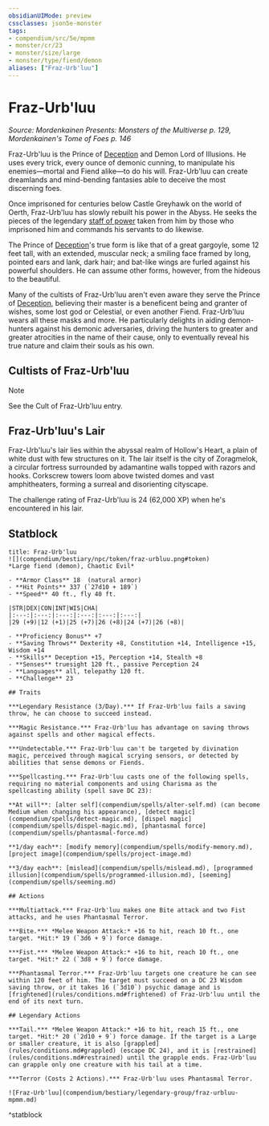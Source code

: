 ```yaml
---
obsidianUIMode: preview
cssclasses: json5e-monster
tags:
- compendium/src/5e/mpmm
- monster/cr/23
- monster/size/large
- monster/type/fiend/demon
aliases: ["Fraz-Urb'luu"]
---
```

# Fraz-Urb'luu
*Source: Mordenkainen Presents: Monsters of the Multiverse p. 129, Mordenkainen's Tome of Foes p. 146*  

Fraz-Urb'luu is the Prince of [Deception](rules/skills.md#Deception) and Demon Lord of Illusions. He uses every trick, every ounce of demonic cunning, to manipulate his enemies—mortal and Fiend alike—to do his will. Fraz-Urb'luu can create dreamlands and mind-bending fantasies able to deceive the most discerning foes.

Once imprisoned for centuries below Castle Greyhawk on the world of Oerth, Fraz-Urb'luu has slowly rebuilt his power in the Abyss. He seeks the pieces of the legendary [staff of power](compendium/items/staff-of-power.md) taken from him by those who imprisoned him and commands his servants to do likewise.

The Prince of [Deception](rules/skills.md#Deception)'s true form is like that of a great gargoyle, some 12 feet tall, with an extended, muscular neck; a smiling face framed by long, pointed ears and lank, dark hair; and bat-like wings are furled against his powerful shoulders. He can assume other forms, however, from the hideous to the beautiful.

Many of the cultists of Fraz-Urb'luu aren't even aware they serve the Prince of [Deception](rules/skills.md#Deception), believing their master is a beneficent being and granter of wishes, some lost god or Celestial, or even another Fiend. Fraz-Urb'luu wears all these masks and more. He particularly delights in aiding demon-hunters against his demonic adversaries, driving the hunters to greater and greater atrocities in the name of their cause, only to eventually reveal his true nature and claim their souls as his own.

## Cultists of Fraz-Urb'luu

> [!note]
> See the Cult of Fraz-Urb'luu entry.

## Fraz-Urb'luu's Lair

Fraz-Urb'luu's lair lies within the abyssal realm of Hollow's Heart, a plain of white dust with few structures on it. The lair itself is the city of Zoragmelok, a circular fortress surrounded by adamantine walls topped with razors and hooks. Corkscrew towers loom above twisted domes and vast amphitheaters, forming a surreal and disorienting cityscape.

The challenge rating of Fraz-Urb'luu is 24 (62,000 XP) when he's encountered in his lair.

## Statblock

```ad-statblock
title: Fraz-Urb'luu
![](compendium/bestiary/npc/token/fraz-urbluu.png#token)
*Large fiend (demon), Chaotic Evil*

- **Armor Class** 18  (natural armor)
- **Hit Points** 337 (`27d10 + 189`)
- **Speed** 40 ft., fly 40 ft.

|STR|DEX|CON|INT|WIS|CHA|
|:---:|:---:|:---:|:---:|:---:|:---:|
|29 (+9)|12 (+1)|25 (+7)|26 (+8)|24 (+7)|26 (+8)|

- **Proficiency Bonus** +7
- **Saving Throws** Dexterity +8, Constitution +14, Intelligence +15, Wisdom +14
- **Skills** Deception +15, Perception +14, Stealth +8
- **Senses** truesight 120 ft., passive Perception 24
- **Languages** all, telepathy 120 ft.
- **Challenge** 23

## Traits

***Legendary Resistance (3/Day).*** If Fraz-Urb'luu fails a saving throw, he can choose to succeed instead.

***Magic Resistance.*** Fraz-Urb'luu has advantage on saving throws against spells and other magical effects.

***Undetectable.*** Fraz-Urb'luu can't be targeted by divination magic, perceived through magical scrying sensors, or detected by abilities that sense demons or Fiends.

***Spellcasting.*** Fraz-Urb'luu casts one of the following spells, requiring no material components and using Charisma as the spellcasting ability (spell save DC 23):

**At will**: [alter self](compendium/spells/alter-self.md) (can become Medium when changing his appearance), [detect magic](compendium/spells/detect-magic.md), [dispel magic](compendium/spells/dispel-magic.md), [phantasmal force](compendium/spells/phantasmal-force.md)

**1/day each**: [modify memory](compendium/spells/modify-memory.md), [project image](compendium/spells/project-image.md)

**3/day each**: [mislead](compendium/spells/mislead.md), [programmed illusion](compendium/spells/programmed-illusion.md), [seeming](compendium/spells/seeming.md)

## Actions

***Multiattack.*** Fraz-Urb'luu makes one Bite attack and two Fist attacks, and he uses Phantasmal Terror.

***Bite.*** *Melee Weapon Attack:* +16 to hit, reach 10 ft., one target. *Hit:* 19 (`3d6 + 9`) force damage.

***Fist.*** *Melee Weapon Attack:* +16 to hit, reach 10 ft., one target. *Hit:* 22 (`3d8 + 9`) force damage.

***Phantasmal Terror.*** Fraz-Urb'luu targets one creature he can see within 120 feet of him. The target must succeed on a DC 23 Wisdom saving throw, or it takes 16 (`3d10`) psychic damage and is [frightened](rules/conditions.md#frightened) of Fraz-Urb'luu until the end of its next turn.

## Legendary Actions

***Tail.*** *Melee Weapon Attack:* +16 to hit, reach 15 ft., one target. *Hit:* 20 (`2d10 + 9`) force damage. If the target is a Large or smaller creature, it is also [grappled](rules/conditions.md#grappled) (escape DC 24), and it is [restrained](rules/conditions.md#restrained) until the grapple ends. Fraz-Urb'luu can grapple only one creature with his tail at a time.

***Terror (Costs 2 Actions).*** Fraz-Urb'luu uses Phantasmal Terror.

![Fraz-Urb'luu](compendium/bestiary/legendary-group/fraz-urbluu-mpmm.md)
```
^statblock